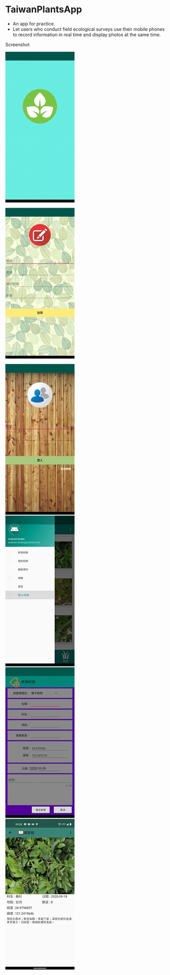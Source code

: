 # TaiwanPlantsApp
- An app for practice.
- Let users who conduct field ecological surveys use their mobile phones to record information in real time and display photos at the same time.

Screenshot  

![image](https://github.com/allankof/TaiwanPlantsApp/blob/master/Screenshot/Screenshot_0_s.jpg)  

![image](https://github.com/allankof/TaiwanPlantsApp/blob/master/Screenshot/Screenshot_1_s.jpg)  

![image](https://github.com/allankof/TaiwanPlantsApp/blob/master/Screenshot/Screenshot_2_s.jpg)  
![image](https://github.com/allankof/TaiwanPlantsApp/blob/master/Screenshot/Screenshot_3_s.jpg)  
![image](https://github.com/allankof/TaiwanPlantsApp/blob/master/Screenshot/Screenshot_4_s.jpg)  
![image](https://github.com/allankof/TaiwanPlantsApp/blob/master/Screenshot/Screenshot_5_s.jpg)  
